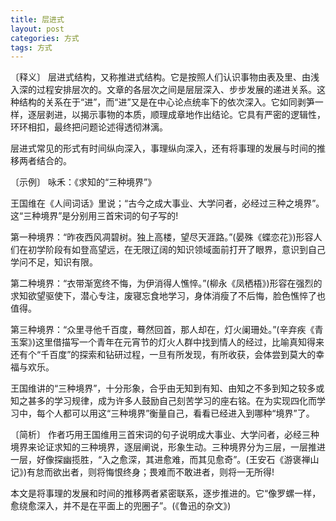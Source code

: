 ```yaml
---
title: 层进式
layout: post
categories: 方式
tags: 方式
---
```


〔释义〕 层进式结构，又称推进式结构。它是按照人们认识事物由表及里、由浅入深的过程安排层次的。文章的各层次之间是层层深入、步步发展的递进关系。这种结构的关系在于“进”，而“进”又是在中心论点统率下的依次深入。它如同剥笋一样，逐层剥进，以揭示事物的本质，顺理成章地作出结论。它具有严密的逻辑性，环环相扣，最终把问题论述得透彻淋漓。

层进式常见的形式有时间纵向深入，事理纵向深入，还有将事理的发展与时间的推移两者结合的。

〔示例〕 咏禾：《求知的“三种境界”》

王国维在《人间词话》里说；“古今之成大事业、大学问者，必经过三种之境界”。这“三种境界”是分别用三首宋词的句子写的!

第一种境界：“昨夜西风凋碧树。独上高楼，望尽天涯路。”(晏殊《蝶恋花》)形容人们在初学阶段有如登高望远，在无限辽阔的知识领域面前打开了眼界，意识到自己学问不足，知识有限。

第二种境界：“衣带渐宽终不悔，为伊消得人憔悴。”(柳永《凤栖梧》)形容在强烈的求知欲望驱使下，潜心专注，废寝忘食地学习，身体消瘦了不后悔，脸色憔悴了也值得。

第三种境界：“众里寻他千百度，蓦然回首，那人却在，灯火阑珊处。”(辛弃疾《青玉案》)这里借描写一个青年在元宵节的灯火人群中找到情人的经过，比喻真知得来还有个“千百度”的探索和钻研过程，一旦有所发现，有所收获，会体尝到莫大的幸福与欢乐。

王国维讲的“三种境界”，十分形象，合乎由无知到有知、由知之不多到知之较多或知之甚多的学习规律，成为许多人鼓励自己刻苦学习的座右铭。在为实现四化而学习中，每个人都可以用这“三种境界”衡量自己，看看已经进入到哪种“境界”了。

〔简析〕 作者巧用王国维用三首宋词的句子说明成大事业、大学问者，必经三种境界来论证求知的三种境界，逐层阐说，形象生动。三种境界分为三层，一层推进一层，好像探幽揽胜，“入之愈深，其进愈难，而其见愈奇”。(王安石《游褒禅山记》)有怠而欲出者，则将悔恨终身；畏难而不敢进者，则将一无所得!

本文是将事理的发展和时间的推移两者紧密联系，逐步推进的。它“像罗螺一样，愈绕愈深入，并不是在平面上的兜圈子”。(《鲁迅的杂文》) 
